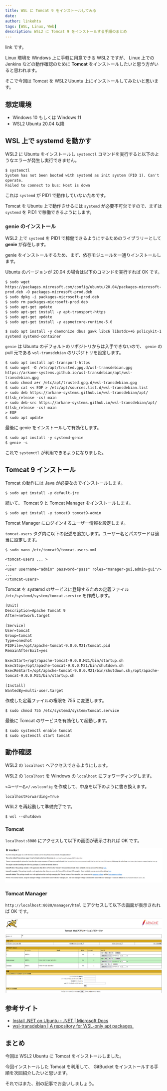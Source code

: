 ```yaml
---
title: WSL に Tomcat 9 をインストールしてみる
date: 
author: linkohta
tags: [WSL, Linux, Web]
description: WSL2 に Tomcat 9 をインストールする手順のまとめ
---
```


link です。

Linux 環境を Windows 上に手軽に用意できる WSL2 ですが、 Linux 上での Jenkins などの動作確認のために **Tomcat** をインストールしたいと思う方がいると思われます。

そこで今回は Tomcat を WSL2 Ubuntu 上にインストールしてみたいと思います。

## 想定環境

- Windows 10 もしくは Windows 11
- WSL2 Ubuntu 20.04 以降

## WSL 上で systemd を動かす

WSL2 に Ubuntu をインストールし `systemctl` コマンドを実行すると以下のようなエラーが発生し実行できません。

```:title=systemctlのエラーメッセージ
$ systemctl
System has not been booted with systemd as init system (PID 1). Can't operate.
Failed to connect to bus: Host is down
```

これは `systemd` が PID1 で動作していないためです。

Tomcat を Ubuntu 上で動作させるには `systemd` が必要不可欠ですので、まずは `systemd` を PID1 で稼働できるようにします。

### genie のインストール

WSL2 上で `systemd` を PID1 で稼働できるようにするためのライブラリーとして **genie** が存在します。

genie をインストールするため、まず、依存モジュールを一通りインストールします。

Ubuntu のバージョンが 20.04 の場合は以下のコマンドを実行すれば OK です。

```:title=dotnet-runtime-5.0のインストール
$ sudo wget https://packages.microsoft.com/config/ubuntu/20.04/packages-microsoft-prod.deb -O packages-microsoft-prod.deb
$ sudo dpkg -i packages-microsoft-prod.deb
$ sudo rm packages-microsoft-prod.deb
$ sudo apt-get update
$ sudo apt-get install -y apt-transport-https
$ sudo apt-get update
$ sudo apt-get install -y aspnetcore-runtime-5.0
```

```:title=それ以外のインストール
$ sudo apt install -y daemonize dbus gawk libc6 libstdc++6 policykit-1 systemd systemd-container
```

`genie` は Ubuntu のデフォルトのリポジトリからは入手できないので、 `genie` の pull 元である `wsl-transdebian` のリポジトリを設定します。

```:title=wsl-transdebian のリポジトリの設定
$ sudo apt install apt-transport-https
$ sudo wget -O /etc/apt/trusted.gpg.d/wsl-transdebian.gpg https://arkane-systems.github.io/wsl-transdebian/apt/wsl-transdebian.gpg
$ sudo chmod a+r /etc/apt/trusted.gpg.d/wsl-transdebian.gpg
$ sudo cat << EOF > /etc/apt/sources.list.d/wsl-transdebian.list
> sudo deb https://arkane-systems.github.io/wsl-transdebian/apt/ $(lsb_release -cs) main
> sudo deb-src https://arkane-systems.github.io/wsl-transdebian/apt/ $(lsb_release -cs) main
> EOF
$ sudo apt update
```

最後に genie をインストールして有効化します。

```:title=genieのインストール
$ sudo apt install -y systemd-genie
$ genie -s
```

これで `systemctl` が利用できるようになりました。

## Tomcat 9 インストール

Tomcat の動作には Java が必要なのでインストールします。

```:title=javaのインストール
$ sudo apt install -y default-jre
```

続いて、 Tomcat 9 と Tomcat Manager をインストールします。

```:title=Tomcatのインストール
$ sudo apt install -y tomcat9 tomcat9-admin
```

Tomcat Manager にログインするユーザー情報を設定します。

`tomcat-users` タグ内に以下の記述を追加します。ユーザー名とパスワードは適当に設定します。

```
$ sudo nano /etc/tomcat9/tomcat-users.xml
```

```xml:title=TomcatManagerにログインするユーザーの設定
<tomcat-users ... >
...
<user username="admin" password="pass" roles="manager-gui,admin-gui"/>
...
</tomcat-users>
```

Tomcat を systemd のサービスに登録するための定義ファイル `/etc/systemd/system/tomcat.service` を作成します。

```:title=/etc/systemd/system/tomcat.service
[Unit]
Description=Apache Tomcat 9
After=network.target

[Service]
User=tomcat
Group=tomcat
Type=oneshot
PIDFile=/opt/apache-tomcat-9.0.0.M21/tomcat.pid
RemainAfterExit=yes

ExecStart=/opt/apache-tomcat-9.0.0.M21/bin/startup.sh
ExecStop=/opt/apache-tomcat-9.0.0.M21/bin/shutdown.sh
ExecReStart=/opt/apache-tomcat-9.0.0.M21/bin/shutdown.sh;/opt/apache-tomcat-9.0.0.M21/bin/startup.sh

[Install]
WantedBy=multi-user.target
```

作成した定義ファイルの権限を 755 に変更します。

```:title=定義ファイルの権限を 755 に変更
$ sudo chmod 755 /etc/systemd/system/tomcat.service
```

最後に Tomcat のサービスを有効化して起動します。

```:title=Tomcatを起動
$ sudo systemctl enable tomcat
$ sudo systemctl start tomcat
```

## 動作確認

WSL2 の `localhost` へアクセスできるようにします。

WSL2 の `localhost` を Windows の `localhost` にフォワーディングします。

`<ユーザー名>/.wslconfig` を作成して、中身を以下のように書き換えます。

```:title=<ユーザー名>/.wslconfig
localhostForwarding=True
```

WSL2 を再起動して準備完了です。

```:title=WSL2の再起動
$ wsl --shutdown
```

### Tomcat

`localhost:8080` にアクセスして以下の画面が表示されれば OK です。

![Tomcat 動作画面](images/2022-05-06_17h58_39.png)

### Tomcat Manager

`http://localhost:8080/manager/html` にアクセスして以下の画面が表示されれば OK です。

![Tomcat Manager 動作画面](images/2022-05-06_19h40_06.png)

## 参考サイト

- [Install .NET on Ubuntu - .NET | Microsoft Docs](https://docs.microsoft.com/en-us/dotnet/core/install/linux-ubuntu#2004-)
- [wsl-transdebian | A repository for WSL-only apt packages.](https://arkane-systems.github.io/wsl-transdebian/)

## まとめ

今回は WSL2 Ubuntu に Tomcat をインストールしました。

今回インストールした Tomcat を利用して、 GitBucket をインストールする手順を次回紹介したいと思います。

それではまた、別の記事でお会いしましょう。